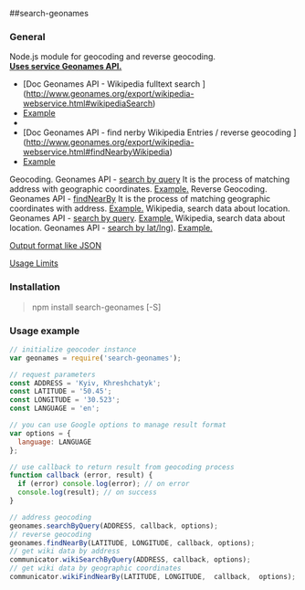 ##search-geonames

### General

Node.js module for geocoding and reverse geocoding.  
[**Uses service Geonames API.**](https://developers.google.com/maps/documentation/geocoding)


 * [Doc Geonames API - Wikipedia fulltext search ] (http://www.geonames.org/export/wikipedia-webservice.html#wikipediaSearch)
 * [Example](Example: )
 *
 * [Doc Geonames API - find nerby Wikipedia Entries / reverse geocoding ] (http://www.geonames.org/export/wikipedia-webservice.html#findNearbyWikipedia)
 * [Example](http://api.geonames.org/findNearbyWikipediaJSON?lat=47&lng=9&username=kolegm)




  Geocoding. Geonames API - [search by query](http://www.geonames.org/export/geonames-search.html)
It is the process of matching address with geographic coordinates. [Example.](http://api.geonames.org/findNearbyJSON?lat=47.3&lng=9&username=demo&style=LONG)
Reverse Geocoding. Geonames API - [findNearBy](http://www.geonames.org/export/web-services.html#findNearby)
It is the process of matching geographic coordinates with address. [Example.](http://api.geonames.org/findNearbyJSON?lat=47.3&lng=9&username=demo&style=LONG)
Wikipedia, search data about location. Geonames API - [search by query](http://www.geonames.org/export/wikipedia-webservice.html#wikipediaSearch). [Example.](hhttp://api.geonames.org/wikipediaSearchJSON?q=london&username=demo&maxRows=10)
Wikipedia, search data about location. Geonames API - [search by lat/lng](http://www.geonames.org/export/wikipedia-webservice.html#findNearbyWikipedia)).
[Example.](ttp://api.geonames.org/findNearbyWikipediaJSON?lat=47&lng=9&username=demo)

[Output format like JSON](https://developers.google.com/maps/documentation/geocoding/#JSON)

[Usage Limits](https://developers.google.com/maps/documentation/geocoding/#Limits)

### Installation
>npm install search-geonames [-S]

### Usage example
```javascript
// initialize geocoder instance
var geonames = require('search-geonames');

// request parameters
const ADDRESS = 'Kyiv, Khreshchatyk';
const LATITUDE = '50.45';
const LONGITUDE = '30.523';
const LANGUAGE = 'en';

// you can use Google options to manage result format
var options = {
  language: LANGUAGE
};

// use callback to return result from geocoding process
function callback (error, result) {
  if (error) console.log(error); // on error
  console.log(result); // on success
}

// address geocoding
geonames.searchByQuery(ADDRESS, callback, options);
// reverse geocoding
geonames.findNearBy(LATITUDE, LONGITUDE, callback, options);
// get wiki data by address
communicator.wikiSearchByQuery(ADDRESS, callback, options);
// get wiki data by geographic coordinates
communicator.wikiFindNearBy(LATITUDE, LONGITUDE,  callback,  options);

```
